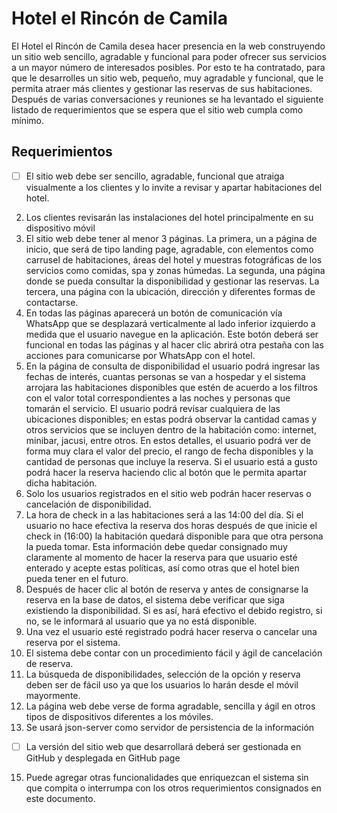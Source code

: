 # Hotel el Rincón de Camila

El Hotel el Rincón de Camila desea hacer presencia en la web construyendo un sitio web
sencillo, agradable y funcional para poder ofrecer sus servicios a un mayor número de
interesados posibles. Por esto te ha contratado, para que le desarrolles un sitio web,
pequeño, muy agradable y funcional, que le permita atraer más clientes y gestionar las
reservas de sus habitaciones.
Después de varias conversaciones y reuniones se ha levantado el siguiente listado de
requerimientos que se espera que el sitio web cumpla como mínimo.

## Requerimientos

- [ ] El sitio web debe ser sencillo, agradable, funcional que atraiga visualmente a los
clientes y lo invite a revisar y apartar habitaciones del hotel.
2. Los clientes revisarán las instalaciones del hotel principalmente en su dispositivo
móvil
3. El sitio web debe tener al menor 3 páginas. La primera, un a página de inicio, que será
de tipo landing page, agradable, con elementos como carrusel de habitaciones, áreas
del hotel y muestras fotográficas de los servicios como comidas, spa y zonas
húmedas. La segunda, una página donde se pueda consultar la disponibilidad y
gestionar las reservas. La tercera, una página con la ubicación, dirección y diferentes
formas de contactarse.
4. En todas las páginas aparecerá un botón de comunicación vía WhatsApp que se
desplazará verticalmente al lado inferior izquierdo a medida que el usuario navegue
en la aplicación. Este botón deberá ser funcional en todas las páginas y al hacer clic
abrirá otra pestaña con las acciones para comunicarse por WhatsApp con el hotel.
5. En la página de consulta de disponibilidad el usuario podrá ingresar las fechas de
interés, cuantas personas se van a hospedar y el sistema arrojara las habitaciones
disponibles que estén de acuerdo a los filtros con el valor total correspondientes a las
noches y personas que tomarán el servicio.
El usuario podrá revisar cualquiera de las ubicaciones disponibles; en estas podrá
observar la cantidad camas y otros servicios que se incluyen dentro de la habitación
como: internet, minibar, jacusi, entre otros. En estos detalles, el usuario podrá ver de
forma muy clara el valor del precio, el rango de fecha disponibles y la cantidad de
personas que incluye la reserva. Si el usuario está a gusto podrá hacer la reserva
haciendo clic al botón que le permita apartar dicha habitación.
6. Solo los usuarios registrados en el sitio web podrán hacer reservas o cancelación de
disponibilidad.
7. La hora de check in a las habitaciones será a las 14:00 del día. Si el usuario no hace
efectiva la reserva dos horas después de que inicie el check in (16:00) la habitación
quedará disponible para que otra persona la pueda tomar. Esta información debe
quedar consignado muy claramente al momento de hacer la reserva para que usuario esté enterado y acepte estas políticas, así como otras que el hotel bien pueda
tener en el futuro.
8. Después de hacer clic al botón de reserva y antes de consignarse la reserva en la base
de datos, el sistema debe verificar que siga existiendo la disponibilidad. Si es así, hará
efectivo el debido registro, si no, se le informará al usuario que ya no está disponible.
9. Una vez el usuario esté registrado podrá hacer reserva o cancelar una reserva por el sistema.
10. El sistema debe contar con un procedimiento fácil y ágil de cancelación de reserva.
11. La búsqueda de disponibilidades, selección de la opción y reserva deben ser de fácil
uso ya que los usuarios lo harán desde el móvil mayormente.
12. La página web debe verse de forma agradable, sencilla y ágil en otros tipos de
dispositivos diferentes a los móviles.
13. Se usará json-server como servidor de persistencia de la información
- [ ] La versión del sitio web que desarrollará deberá ser gestionada en GitHub y
desplegada en GitHub page
15. Puede agregar otras funcionalidades que enriquezcan el sistema sin que compita o
interrumpa con los otros requerimientos consignados en este documento.


